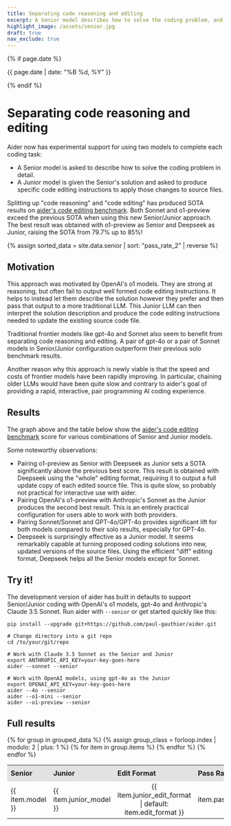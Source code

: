 ```yaml
---
title: Separating code reasoning and editing
excerpt: A Senior model describes how to solve the coding problem, and a Junior model translates that into file edits. This Senior/Junior approach produces SOTA benchmark results.
highlight_image: /assets/senior.jpg
draft: true
nav_exclude: true
---
```

{% if page.date %}
<p class="post-date">{{ page.date | date: "%B %d, %Y" }}</p>
{% endif %}

# Separating code reasoning and editing

Aider now has experimental support for using two models to complete each coding task:

- A Senior model is asked to describe how to solve the coding problem in detail.
- A Junior model is given the Senior's solution and asked to produce specific code editing instructions to apply those changes to source files.

Splitting up "code reasoning" and "code editing" has produced SOTA results on
[aider's code editing benchmark](/docs/benchmarks.html#the-benchmark).
Both Sonnet and o1-preview exceed the previous SOTA when using this
new Senior/Junior approach.
The best result was obtained with
o1-preview as Senior and Deepseek as Junior, raising the SOTA from 79.7% up to 85%!

<style>
  .shaded td {
    background-color: #f2f2f2;
    border-top: 1px solid #ccc;
  }
  table {
    border-collapse: collapse;
    width: 100%;
  }
  th {
    padding: 8px;
    text-align: left;
    border-bottom: 1px solid #ddd;
  }
  th {
    background-color: #e2e2e2;
  }
</style>

<script src="https://cdn.jsdelivr.net/npm/chart.js"></script>
<script src="https://cdn.jsdelivr.net/npm/chartjs-plugin-annotation@1.0.2"></script>
{% assign sorted_data = site.data.senior | sort: "pass_rate_2" | reverse %}
<canvas id="passRateChart" width="400" height="250"></canvas>
<script>
  document.addEventListener("DOMContentLoaded", function() {
    var ctx = document.getElementById('passRateChart').getContext('2d');
    var labels = [];
    var data = [];
    var colorMapping = {
      "claude-3.5-sonnet": "rgba(75, 192, 192, 0.2)",
      "o1-mini": "rgba(255, 99, 132, 0.2)",
      "gpt-4o": "rgba(54, 162, 235, 0.2)",
      "o1-preview": "rgba(255, 206, 86, 0.2)"
    };
    var borderColorMapping = {
      "claude-3.5-sonnet": "rgba(75, 192, 192, 1)",
      "o1-mini": "rgba(255, 99, 132, 1)",
      "gpt-4o": "rgba(54, 162, 235, 1)",
      "o1-preview": "rgba(255, 206, 86, 1)"
    };
    var backgroundColors = [];
    var borderColors = [];
    {% assign grouped_data = sorted_data | group_by: "model" %}
    {% for group in grouped_data %}
      {% for item in group.items %}
        labels.push("{{ item.junior_model | default: "(No Junior)" }} {{ item.junior_edit_format | default: item.edit_format }}");
        data.push({{ item.pass_rate_2 }});
        backgroundColors.push(colorMapping["{{ item.model }}"]);
        borderColors.push(borderColorMapping["{{ item.model }}"]);
      {% endfor %}
    {% endfor %}
    new Chart(ctx, {
      type: 'bar',
      data: {
        labels: labels,
        datasets: [{
          label: 'Pass Rate',
          data: data,
          backgroundColor: 'rgba(75, 192, 192, 0.2)',
          borderColor: 'rgba(75, 192, 192, 1)',
          borderWidth: 1,
          backgroundColor: backgroundColors,
          borderColor: borderColors
        }]
      },
      options: {
        scales: {
          y: { 
            beginAtZero: true,
            title: {
              display: true,
              text: 'Pass Rate (%)'
            }
          },
          x: {
            title: {
              display: true,
              text: 'Junior model and edit format'
            }
          }
        },
        plugins: {
          annotation: {
            annotations: {
              line1: {
                type: 'line',
                yMin: 79.7,
                yMax: 79.7,
                borderColor: 'rgba(255, 99, 132, 0.8)',
                borderWidth: 2,
                borderDash: [6, 6],
                label: {
                  content: 'Previous SOTA',
                  enabled: true,
                  position: 'end'
                }
              }
            }
          },
          legend: {
            display: true,
            labels: {
              generateLabels: function(chart) {
                var colorMapping = {
                  "o1-preview": "rgba(255, 206, 86, 0.2)",
                  "claude-3.5-sonnet": "rgba(75, 192, 192, 0.2)",
                  "gpt-4o": "rgba(54, 162, 235, 0.2)",
                  "o1-mini": "rgba(255, 99, 132, 0.2)"
                };
                return Object.keys(colorMapping).map(function(key) {
                  return {
                    text: key,
                    fillStyle: colorMapping[key],
                    strokeStyle: colorMapping[key].replace('0.2', '1'),
                    lineWidth: 1
                  };
                });
              }
            }
          }
      }
    }});
  });
</script>

## Motivation

This approach was motivated by OpenAI's o1 models.
They are strong at reasoning, but often fail to output well formed
code editing instructions.
It helps to instead let them describe the solution
however they prefer and then pass that output to a more traditional LLM.
This Junior LLM can then interpret the solution description and
produce the code editing instructions needed to update
the existing source code file.

Traditional frontier models like gpt-4o and Sonnet also
seem to benefit from separating code reasoning and editing.
A pair of gpt-4o
or a pair of Sonnet models
in Senior/Junior configuration outperform their previous solo benchmark results.

Another reason why this approach is newly viable is that the
speed and costs of frontier models have been rapidly improving.
In particular, chaining older LLMs would have been quite slow and
contrary to aider's goal of providing a rapid, interactive,
pair programming AI coding experience.

## Results

The graph above and the table below show the
[aider's code editing benchmark](/docs/benchmarks.html#the-benchmark)
score for various combinations of Senior and Junior models.


Some noteworthy observations:

- Pairing o1-preview as Senior with Deepseek as Junior sets a SOTA significantly above the previous best score. This result is obtained with Deepseek using the "whole" editing format, requiring it to output a full update copy of each edited source file. This is quite slow, so probably not practical for interactive use with aider.
- Pairing OpenAI's o1-preview with Anthropic's Sonnet as the Junior produces the second best result. This is an entirely practical configuration for users able to work with both providers.
- Pairing Sonnet/Sonnet and GPT-4o/GPT-4o provides significant lift for both models compared to their solo results, especially for GPT-4o.
- Deepseek is surprisingly effective as a Junior model. It seems remarkably capable at turning proposed coding solutions into new, updated versions of the source files. Using the efficient "diff" editing format, Deepseek helps all the Senior models except for Sonnet.

## Try it!

The development version of aider 
has built in defaults to support Senior/Junior coding with
OpenAI's o1 models, gpt-4o and Anthropic's Claude 3.5 Sonnet.
Run aider with `--senior` or get started quickly like this:

```
pip install --upgrade git+https://github.com/paul-gauthier/aider.git

# Change directory into a git repo
cd /to/your/git/repo

# Work with Claude 3.5 Sonnet as the Senior and Junior
export ANTHROPIC_API_KEY=your-key-goes-here
aider --sonnet --senior

# Work with OpenAI models, using gpt-4o as the Junior
export OPENAI_API_KEY=your-key-goes-here
aider --4o --senior
aider --o1-mini --senior
aider --o1-preview --senior
```

## Full results


<table>
  <thead>
    <tr>
      <th>Senior</th>
      <th>Junior</th>
      <th>Edit Format</th>
      <th>Pass Rate</th>
    </tr>
  </thead>
  <tbody>
    {% for group in grouped_data %}
      {% assign group_class = forloop.index | modulo: 2 | plus: 1 %}
      {% for item in group.items %}
        <tr class="{% if group_class == 1 %}shaded{% endif %}">
          <td>{{ item.model }}</td>
          <td>{{ item.junior_model }}</td>
          <td style="text-align: center;">{{ item.junior_edit_format | default: item.edit_format }}</td>
          <td style="text-align: right;">{{ item.pass_rate_2 }}%</td>
          <!-- <td style="text-align: right;">${{ item.total_cost | round: 2 }}</td> -->
        </tr>
      {% endfor %}
    {% endfor %}
  </tbody>
</table>


